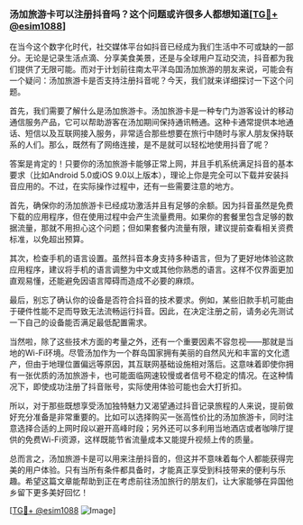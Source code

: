 ### 汤加旅游卡可以注册抖音吗？这个问题或许很多人都想知道[[TG💪+ @esim1088](https://t.me/s/esim1088)]

在当今这个数字化时代，社交媒体平台如抖音已经成为我们生活中不可或缺的一部分。无论是记录生活点滴、分享美食美景，还是与全球用户互动交流，抖音都为我们提供了无限可能。而对于计划前往南太平洋岛国汤加旅游的朋友来说，可能会有一个疑问：汤加旅游卡是否支持注册抖音呢？今天，我们就来详细探讨一下这个问题。

首先，我们需要了解什么是汤加旅游卡。汤加旅游卡是一种专门为游客设计的移动通信服务产品，它可以帮助游客在汤加期间保持通讯畅通。这种卡通常提供本地通话、短信以及互联网接入服务，非常适合那些想要在旅行中随时与家人朋友保持联系的人们。那么，既然有了网络连接，是不是就可以轻松地使用抖音了呢？

答案是肯定的！只要你的汤加旅游卡能够正常上网，并且手机系统满足抖音的基本要求（比如Android 5.0或iOS 9.0以上版本），理论上你是完全可以下载并安装抖音应用的。不过，在实际操作过程中，还有一些需要注意的地方。

首先，确保你的汤加旅游卡已经成功激活并且有足够的余额。因为抖音虽然是免费下载的应用程序，但在使用过程中会产生流量费用。如果你的套餐里包含足够的数据流量，那就不用担心这个问题；但如果套餐内流量有限，建议提前查看相关资费标准，以免超出预算。

其次，检查手机的语言设置。虽然抖音本身支持多种语言，但为了更好地体验这款应用程序，建议将手机的语言调整为中文或其他你熟悉的语言。这样不仅界面更加直观易懂，还能避免因语言障碍而造成不必要的麻烦。

最后，别忘了确认你的设备是否符合抖音的技术要求。例如，某些旧款手机可能由于硬件性能不足而导致无法流畅运行抖音。因此，在决定注册之前，请务必先测试一下自己的设备能否满足最低配置需求。

当然啦，除了这些技术方面的考量之外，还有一个重要因素不容忽视——那就是当地的Wi-Fi环境。尽管汤加作为一个群岛国家拥有美丽的自然风光和丰富的文化遗产，但由于地理位置偏远等原因，其互联网基础设施相对落后。这意味着即使你拥有一张优质的汤加旅游卡，也可能面临网速较慢或者信号不稳定的情况。在这种情况下，即使成功注册了抖音账号，实际使用体验可能也会大打折扣。

所以，对于那些既想享受汤加独特魅力又渴望通过抖音记录旅程的人来说，提前做好充分准备是非常重要的。比如可以选择购买一张高性价比的汤加旅游卡，同时注意选择合适的上网时段以避开高峰时段；另外还可以多利用当地酒店或者咖啡厅提供的免费Wi-Fi资源，这样既能节省流量成本又能提升视频上传的质量。

总而言之，汤加旅游卡是可以用来注册抖音的，但这并不意味着每个人都能获得完美的用户体验。只有当所有条件都具备时，才能真正享受到科技带来的便利与乐趣。希望这篇文章能帮助到正在考虑前往汤加旅行的朋友们，让大家能够在异国他乡留下更多美好回忆！

[[TG💪+ @esim1088](https://t.me/s/esim1088) ![Image](https://i.postimg.cc/4NQfJmqS/Snipaste-2025-05-13-00-14-12.png)]